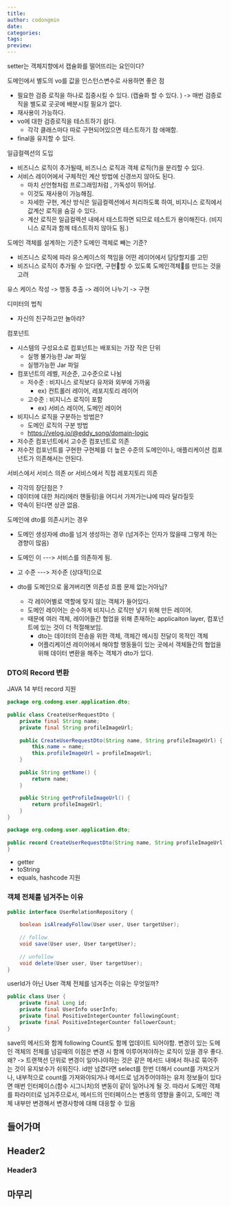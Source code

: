 ```yaml
---
title: 
author: codongmin
date: 
categories: 
tags: 
preview:
---
```

setter는 객체지향에서 캡슐화를 떨어뜨리는 요인이다?

도메인에서 별도의 vo를 값을 인스턴스변수로 사용하면 좋은 점 
- 필요한 검증 로직을 하나로 집중시킬 수 있다. (캡슐화 할 수 있다. ) -> 매번 검증로직을 별도로 곳곳에  배분시킬 필요가 없다.
- 재사용이 가능하다.
- vo에 대한 검증로직을 테스트하기 쉽다. 
	- 각각 클래스마다 따로 구현되어있으면 테스트하기 참 애매함.
- final을 유지할 수 있다.

일급컬렉션의 도입
- 비즈니스 로직이 추가될때, 비즈니스 로직과 객체 로직(?)을 분리할 수 있다.
- 서비스 레이어에서 구체적인 계산 방법에 신경쓰지 않아도 된다.
	- 마치 선언형처럼 프로그래밍처럼 , 가독성이 뛰어남.
	- 이것도 재사용이 가능해짐.
	- 자세한 구현, 계산 방식은 일급컬렉션에서 처리하도록 하여, 비지니스 로직에서 값계산 로직을 숨길 수 있다. 
	- 계산 로직은 일급컬렉션 내에서 테스트하면 되므로 테스트가 용이해진다. (비지니스 로직과 함께 테스트하지 않아도 됨.)

도메인 객체를 설계하는 기준? 도메인 객체로 빼는 기준?
- 비즈니스 로직에 따라 유스케이스의 책임을 어떤 레이어에서 담당할지를 고민
- 비즈니스 로직이 추가될 수 있다면, 구현할 수 있도록 도메인객체를 만드는 것을 고려 

유스 케이스 작성 -> 행동 추출 -> 레이어 나누기 -> 구현

디미터의 법칙 
- 자신의 친구하고만 놀아라?

컴포넌트 
- 시스템의 구성요소로 컴포넌트는 배포되는 가장 작은 단위 
	- 실행 불가능한 Jar 파일
	- 실행가능한 Jar 파일
- 컴포넌트의 레벨, 저순준, 고수준으로 나뉨
	- 저수준 : 비지니스 로직보다 유저와 외부에 가까움
		- ex) 컨트롤러 레이어, 레포지토리 레이어
	- 고수준 : 비지니스 로직이 포함
		- ex) 서비스 레이어, 도메인 레이어
- 비지니스 로직을 구분하는 방법은?
	- 도메인 로직의 구분 방법
	- https://velog.io/@eddy_song/domain-logic
- 저수준 컴포넌트에서 고수준 컴포넌트로 의존
- 저수전 컴포넌트를 구현한 구현체를 더 높은 수준의 도메인이나, 애플리케이션 컴포넌트가 의존해서는 안된다.

서비스에서 서비스 의존 or 서비스에서 직접 레포지토리 의존 
- 각각의 장단점은 ?
- 데이터에 대한 처리(에러 핸들링)을 어디서 가져가는냐에 따라 달라질듯
- 약속이 된다면 상관 없음.

도메인에 dto를 의존시키는 경우 
- 도메인 생성자에 dto를 넘겨 생성하는 경우 (넘겨주는 인자가 많을때 그렇게 하는 경향이 많음)
- 도메인 이 ---> 서비스를 의존하게 됨. 
- 고 수준 ---> 저수준 (상대적)으로 

- dto를 도메인으로 옮겨버리면 의존성 흐름 문제 없는거아님?
	- 각 레이어별로 역할에 맞지 않는 객체가 들어있다. 
	- 도메인 레이어는 순수하게 비지니스 로직만 넣기 위해 만든 레이어.
	- 때문에 여러 객체, 레이어들간 협업을 위해 존재하는 applicaiton layer, 컴포넌트에 있는 것이 더 적절해보임.
		- dto는 데이터의 전송을 위한 객체, 객체간 메시징 전달이 목적인 객체 
		- 어플리케이션 레이어에서 해야할 행동들이 있는 곳에서 객체들간의 협업을 위해 데이터 변환을 해주는 객체가 dto가 있다.


### DTO의 Record 변환 
JAVA 14 부터 record 지원

```java
package org.codong.user.application.dto;  
  
public class CreateUserRequestDto {  
    private final String name;  
    private final String profileImageUrl;  
  
    public CreateUserRequestDto(String name, String profileImageUrl) {  
        this.name = name;  
        this.profileImageUrl = profileImageUrl;  
    }  
  
    public String getName() {  
        return name;  
    }  
  
    public String getProfileImageUrl() {  
        return profileImageUrl;  
    }  
}
```
```java
package org.codong.user.application.dto;  
  
public record CreateUserRequestDto(String name, String profileImageUrl) {  
}
```
- getter
- toString
- equals, hashcode 지원

### 객체 전체를 넘겨주는 이유 
```java
public interface UserRelationRepository {  
  
    boolean isAlreadyFollow(User user, User targetUser);  
  
    // follow  
    void save(User user, User targetUser);  
  
    // unfollow  
    void delete(User user, User targetUser);  
}
```
userId가 아닌 User 객체 전체를 넘겨주는 이유는 무엇일까? 

```java
public class User {  
    private final Long id;  
    private final UserInfo userInfo;  
    private final PositiveIntegerCounter followingCount;  
    private final PositiveIntegerCounter followerCount;
}
```

save의 메서드와 함께 following Count도 함께 업데이트 되어야함. 
변경이 있는 도메인 객체의 전체를 넘길때의 이점은 변경 시 함께 이루어져야하는 로직이 있을 경우 좋다.
왜? -> 트랜잭션 단위로 변경이 일어나야하는 것은 같은 메서드 내에서 하나로 묶어주는 것이 유지보수가 쉬워진다.
id만 넘겼다면 select를 한번 더해서 count를 가져오거나, 내부적으로 count를 가져와야되거나 메서드로 넘겨주어야하는 유저 정보들이 있다면 매번 인터페이스(함수 시그니처)의 변동이 같이 일어나게 될 것.
따라서 도메인 객체를 파라미터로 넘겨주므로서, 메서드의 인터페이스는 변동의 영향을 줄이고, 도메인 객체 내부만 변경해서 변경사항에 대해  대응할 수 있음

## 들어가며

## Header2

### Header3

## 마무리
